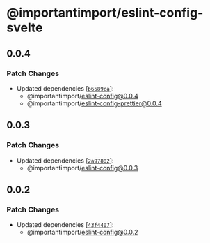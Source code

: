 # @importantimport/eslint-config-svelte

## 0.0.4

### Patch Changes

- Updated dependencies [[`b6589ca`](https://github.com/importantimport/config/commit/b6589ca613ac1485ebf5451125f8ae9923d880d5)]:
  - @importantimport/eslint-config@0.0.4
  - @importantimport/eslint-config-prettier@0.0.4

## 0.0.3

### Patch Changes

- Updated dependencies [[`2a97802`](https://github.com/importantimport/config/commit/2a9780242817c07d76bece3ce16fb77cb59aee13)]:
  - @importantimport/eslint-config@0.0.3

## 0.0.2

### Patch Changes

- Updated dependencies [[`43f4407`](https://github.com/importantimport/config/commit/43f4407346258fe4e1f5732841702739939ee49a)]:
  - @importantimport/eslint-config@0.0.2
